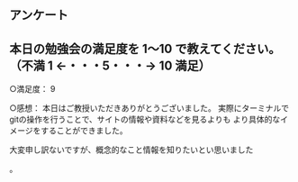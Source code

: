 ## アンケート

## 本日の勉強会の満足度を 1〜10 で教えてください。（不満 1 ←・・・5・・・→ 10 満足）

○満足度： 9

○感想：
本日はご教授いただきありがとうございました。
実際にターミナルでgitの操作を行うことで、サイトの情報や資料などを見るよりも
より具体的なイメージをすることができました。

大変申し訳ないですが、概念的なこと情報を知りたいとい思いました

。

